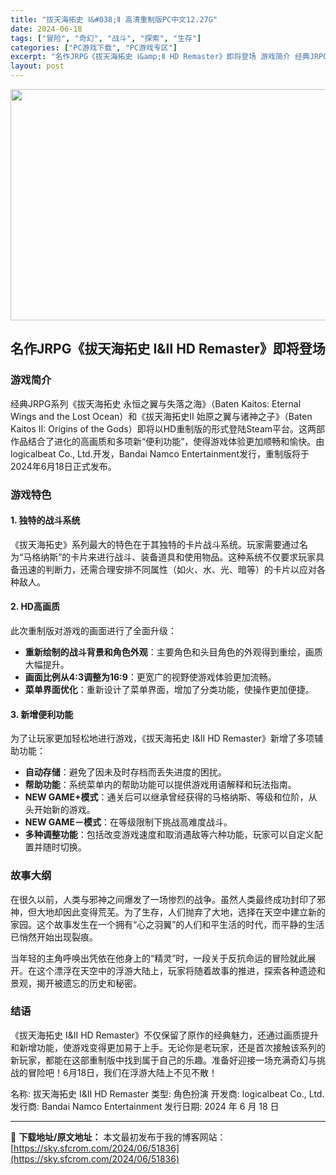 ```yaml
---
title: "拔天海拓史 Ⅰ&#038;Ⅱ 高清重制版PC中文12.27G"
date: 2024-06-18
tags: ["冒险", "奇幻", "战斗", "探索", "生存"]
categories: ["PC游戏下载", "PC游戏专区"]
excerpt: "名作JRPG《拔天海拓史 Ⅰ&amp;Ⅱ HD Remaster》即将登场 游戏简介 经典JRPG系列《拔天海拓史 永恒之翼与失落之海》（Baten Kaitos: Eternal Wings and the Lost Ocean）和《拔天海拓史Ⅱ 始原之翼与诸神之子》（Baten Kaitos I&hellip;"
layout: post
---
```


<img class="aligncenter size-full wp-image-51837" src="https://sky.sfcrom.com/wp-content/uploads/2024/06/2024061802352633.webp" alt="" width="660" height="370" />
<h2>名作JRPG《拔天海拓史 Ⅰ&amp;Ⅱ HD Remaster》即将登场</h2>
<h3>游戏简介</h3>
经典JRPG系列《拔天海拓史 永恒之翼与失落之海》（Baten Kaitos: Eternal Wings and the Lost Ocean）和《拔天海拓史Ⅱ 始原之翼与诸神之子》（Baten Kaitos II: Origins of the Gods）即将以HD重制版的形式登陆Steam平台。这两部作品结合了进化的高画质和多项新“便利功能”，使得游戏体验更加顺畅和愉快。由logicalbeat Co., Ltd.开发，Bandai Namco Entertainment发行，重制版将于2024年6月18日正式发布。
<h3>游戏特色</h3>
<h4>1. <strong>独特的战斗系统</strong></h4>
《拔天海拓史》系列最大的特色在于其独特的卡片战斗系统。玩家需要通过名为“马格纳斯”的卡片来进行战斗、装备道具和使用物品。这种系统不仅要求玩家具备迅速的判断力，还需合理安排不同属性（如火、水、光、暗等）的卡片以应对各种敌人。
<h4>2. <strong>HD高画质</strong></h4>
此次重制版对游戏的画面进行了全面升级：
<ul>
 	<li><strong>重新绘制的战斗背景和角色外观</strong>：主要角色和头目角色的外观得到重绘，画质大幅提升。</li>
 	<li><strong>画面比例从4:3调整为16:9</strong>：更宽广的视野使游戏体验更加流畅。</li>
 	<li><strong>菜单界面优化</strong>：重新设计了菜单界面，增加了分类功能，使操作更加便捷。</li>
</ul>
<h4>3. <strong>新增便利功能</strong></h4>
为了让玩家更加轻松地进行游戏，《拔天海拓史 Ⅰ&amp;Ⅱ HD Remaster》新增了多项辅助功能：
<ul>
 	<li><strong>自动存储</strong>：避免了因未及时存档而丢失进度的困扰。</li>
 	<li><strong>帮助功能</strong>：系统菜单内的帮助功能可以提供游戏用语解释和玩法指南。</li>
 	<li><strong>NEW GAME+模式</strong>：通关后可以继承曾经获得的马格纳斯、等级和位阶，从头开始新的游戏。</li>
 	<li><strong>NEW GAME－模式</strong>：在等级限制下挑战高难度战斗。</li>
 	<li><strong>多种调整功能</strong>：包括改变游戏速度和取消遇敌等六种功能，玩家可以自定义配置并随时切换。</li>
</ul>
<h3>故事大纲</h3>
在很久以前，人类与邪神之间爆发了一场惨烈的战争。虽然人类最终成功封印了邪神，但大地却因此变得荒芜。为了生存，人们抛弃了大地，选择在天空中建立新的家园。这个故事发生在一个拥有“心之羽翼”的人们和平生活的时代，而平静的生活已悄然开始出现裂痕。

当年轻的主角呼唤出凭依在他身上的“精灵”时，一段关于反抗命运的冒险就此展开。在这个漂浮在天空中的浮游大陆上，玩家将随着故事的推进，探索各种遗迹和景观，揭开被遗忘的历史和秘密。
<h3>结语</h3>
《拔天海拓史 Ⅰ&amp;Ⅱ HD Remaster》不仅保留了原作的经典魅力，还通过画质提升和新增功能，使游戏变得更加易于上手。无论你是老玩家，还是首次接触该系列的新玩家，都能在这部重制版中找到属于自己的乐趣。准备好迎接一场充满奇幻与挑战的冒险吧！6月18日，我们在浮游大陆上不见不散！

名称: 拔天海拓史 Ⅰ&amp;Ⅱ HD Remaster
类型: 角色扮演
开发商: logicalbeat Co., Ltd.
发行商: Bandai Namco Entertainment
发行日期: 2024 年 6 月 18 日

---
📖 **下载地址/原文地址：** 本文最初发布于我的博客网站：[https://sky.sfcrom.com/2024/06/51836](https://sky.sfcrom.com/2024/06/51836)
